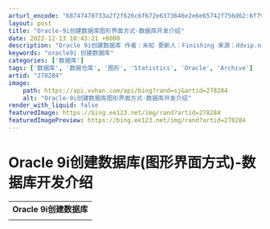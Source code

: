 ```yaml
---
arturl_encode: "68747470733a2f2f626c6f672e6373646e2e6e65742f756d62:6f792f61727469636c652f64657461696c732f323738323834"
layout: post
title: "Oracle-9i创建数据库图形界面方式-数据库开发介绍"
date: 2022-12-13 10:43:21 +0800
description: "Oracle 9i创建数据库 作者：未知 更新人：Finishing 来源：ddvip.net 更新"
keywords: "oracle9i 创建数据库"
categories: ['数据库']
tags: ['数据库', '数据仓库', '图形', 'Statistics', 'Oracle', 'Archive']
artid: "278284"
image:
    path: https://api.vvhan.com/api/bing?rand=sj&artid=278284
    alt: "Oracle-9i创建数据库图形界面方式-数据库开发介绍"
render_with_liquid: false
featuredImage: https://bing.ee123.net/img/rand?artid=278284
featuredImagePreview: https://bing.ee123.net/img/rand?artid=278284
---
```


# Oracle 9i创建数据库(图形界面方式)-数据库开发介绍

|  |
| --- |
| **Oracle 9i创建数据库** |
| |  |  |  | | --- | --- | --- | |  | 作者：未知 更新人：Finishing 来源：ddvip.net 更新时间：2004.09.05 投稿信箱： tg\*ddvip.com |  | |  | |  | | 6.6.1 用【数据库配置助手】创建数据库   （1）出现如图6.18所示的【欢迎使用】界面。      （2）出现如图6.19所示的【操作】界面。      （3）出现如图6.20所示的【数据库模板】界面。      （4）出现如图6.21所示的【数据库标识】界面。      （5）出现如图6.22所示的【数据库连接选项】界面。      （6）出现如图6.25所示的初始化参数的【内存】选项卡。      表6.4 【典型】内存配置参数   |  |  | | --- | --- | | 参数 | 含义 | | 【最大并发连接用户数】文本框 | 设置要在任意给定时间并发（同时）连接到数据库的大概用户数 | | 【用于Oracle的物理内存的百分比】文本框 | 输入可分配给数据库的全部物理内存的百分比 | | 【数据库类型】下拉列表框 | 选择数据库的大致用途，这样将影响初始化参数DB\_CACHE\_SIZE（数据块大小）、PROCESSES（进程数）、SHARED\_POOL\_SIZE（共享池）和回退表空间信息的设置。 包括联机事务处理（OLTP）、多用途（默认选项）和数据仓库共3种，默认为多用途。 |   （7）图6.26所示为初始化参数的【归档】选项卡。      （8）图6.27所示为初始化参数的【数据库大小】选项卡。 | | |